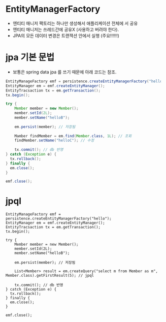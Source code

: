 
# EntityManagerFactory
- 엔티티 매니저 팩토리는 하나만 생성해서 애플리케이션 전체에 서 공유
- 엔티티 매니저는 쓰레드간에 공유X (사용하고 버려야 한다). 
- JPA의 모든 데이터 변경은 트랜잭션 안에서 실행 (주요!!!!!!)


# jpa 기본 문법 
- 보통은 spring data jpa 를 쓰기 때문에 아래 코드는 참조.
```java
EntityManageFactory emf = persistence.createEntityManagerFactory("hello");
EntityManager em = emf.createEntityManager();
EntityTracsaction tx = em.getTransaction();
tx.begin();

try {
    Member member = new Member();
    member.setId(2L);
    member.setName("helloB");
    
    em.persist(member); // 저장됨
    
    Mamber findMember = em.find(Member.class, 1L); // 조회
    findMember.setName("helloC"); // 수정
    
    tx.commit(); // db 반영
} catch (Exception e) {
  tx.rollback();
} finally {
  em.close();
}

emf.close();
```

# jpql 
```
EntityManageFactory emf = persistence.createEntityManagerFactory("hello");
EntityManager em = emf.createEntityManager();
EntityTracsaction tx = em.getTransaction();
tx.begin();

try {
    Member member = new Member();
    member.setId(2L);
    member.setName("helloB");
    
    em.persist(member); // 저장됨
    
    List<Member> result = em.createQuery("select m from Member as m", Member.class).getFirstResult(5); // jpql
    
    tx.commit(); // db 반영
} catch (Exception e) {
  tx.rollback();
} finally {
  em.close();
}

emf.close();

```
